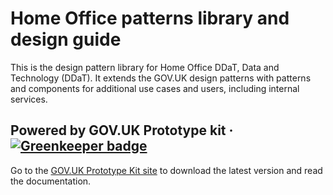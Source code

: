 # Home Office patterns library and design guide

This is the design pattern library for Home Office DDaT, Data and Technology (DDaT). It extends the GOV.UK design patterns with patterns and components for additional use cases and users, including internal services.


## Powered by GOV.UK Prototype kit · [![Greenkeeper badge](https://badges.greenkeeper.io/alphagov/govuk_prototype_kit.svg)](https://greenkeeper.io/)

Go to the [GOV.UK Prototype Kit site](https://govuk-prototype-kit.herokuapp.com/docs) to download the latest version and read the documentation.
